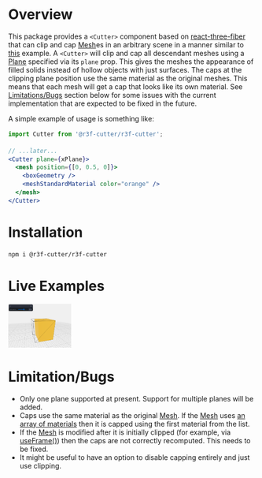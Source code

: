 # Overview
This package provides a `<Cutter>` component based on [react-three-fiber](https://github.com/pmndrs/react-three-fiber) that can clip and cap [Mesh](https://threejs.org/docs/index.html?q=Mesh#api/en/objects/Mesh)es in an arbitrary scene in a manner similar to [this](https://codesandbox.io/s/r3f-torus-capped-9f5kyb) example. A `<Cutter>` will clip and cap all descendant meshes using a [Plane](https://threejs.org/docs/index.html?q=Plane#api/en/math/Plane) specified via its `plane` prop. This gives the meshes the appearance of filled solids instead of hollow objects with just surfaces. The caps at the clipping plane position use the same material as the original meshes. This means that each mesh will get a cap that looks like its own material. See [Limitations/Bugs](#limitationbugs) section below for some issues with the current implementation that are expected to be fixed in the future. 

A simple example of usage is something like:

```jsx
import Cutter from '@r3f-cutter/r3f-cutter';

// ...later...
<Cutter plane={xPlane}>
  <mesh position={[0, 0.5, 0]}>
    <boxGeometry />
    <meshStandardMaterial color="orange" />
  </mesh>
</Cutter>
```


# Installation

```sh
npm i @r3f-cutter/r3f-cutter
```

# Live Examples

<a href="https://codesandbox.io/s/gifted-sound-q3uip1"><img src="gifted-sound-q3uip1.png" width="128"/></a>

# Limitation/Bugs
- Only one plane supported at present. Support for multiple planes will be added. 
- Caps use the same material as the original [Mesh](https://threejs.org/docs/index.html?q=Mesh#api/en/objects/Mesh). If the [Mesh](https://threejs.org/docs/index.html?q=Mesh#api/en/objects/Mesh) uses [an array of materials](https://threejs.org/docs/index.html?q=Mesh#api/en/objects/Mesh.material) then it is capped using the first material from the list. 
- If the [Mesh](https://threejs.org/docs/index.html?q=Mesh#api/en/objects/Mesh) is modified after it is initially clipped (for example, via [useFrame()](https://docs.pmnd.rs/react-three-fiber/api/hooks#useframe)) then the caps are not correctly recomputed. This needs to be fixed.
- It might be useful to have an option to disable capping entirely and just use clipping.
